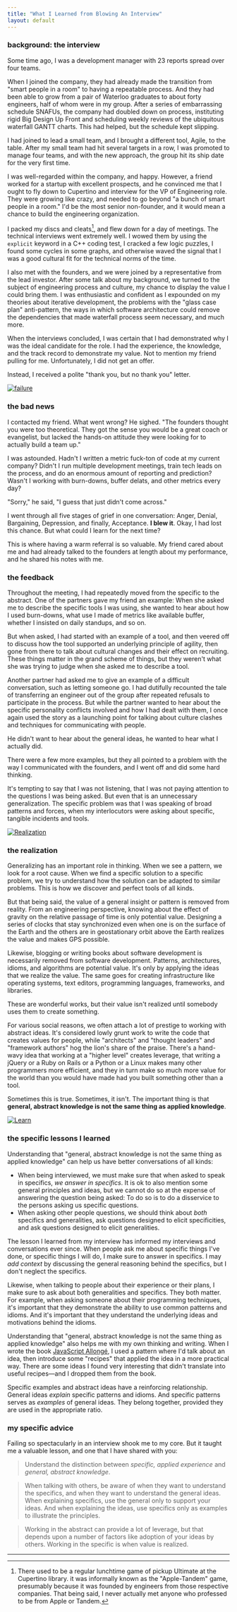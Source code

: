 ```yaml
---
title: "What I Learned from Blowing An Interview"
layout: default
---
```


### background: the interview

Some time ago, I was a development manager with 23 reports spread over four teams.

When I joined the company, they had already made the transition from "smart people in a room" to having a repeatable process. And they had been able to grow from a pair of Waterloo graduates to about forty engineers, half of whom were in my group. After a series of embarrassing schedule SNAFUs, the company had doubled down on process, instituting rigid Big Design Up Front and scheduling weekly reviews of the ubiquitous waterfall GANTT charts. This had helped, but the schedule kept slipping.

I had joined to lead a small team, and I brought a different tool, Agile, to the table. After my small team had hit several targets in a row, I was promoted to manage four teams, and with the new approach, the group hit its ship date for the very first time.

I was well-regarded within the company, and happy. However, a friend worked for a startup with excellent prospects, and he convinced me that I ought to fly down to Cupertino and interview for the VP of Engineering role. They were growing like crazy, and needed to go beyond "a bunch of smart people in a room." I'd be the most senior non-founder, and it would mean a chance to build the engineering organization.

I packed my discs and cleats[^apple-tandem], and flew down for a day of meetings. The technical interviews went extremely well. I wowed them by using the `explicit` keyword in a C++ coding test, I cracked a few logic puzzles, I found some cycles in some graphs, and otherwise waved the signal that I was a good cultural fit for the technical norms of the time.

[^apple-tandem]: There used to be a regular lunchtime game of pickup Ultimate at the Cupertino library. it was informally known as the "Apple-Tandem" game, presumably because it was founded by engineers from those respective companies. That being said, I never actually met anyone who professed to be from Apple or Tandem.

I also met with the founders, and we were joined by a representative from the lead investor. After some talk about my background, we turned to the subject of engineering process and culture, my chance to display the value I could bring them. I was enthusiastic and confident as I expounded on my theories about iterative development, the problems with the "glass case plan" anti-pattern, the ways in which software architecture could remove the dependencies that made waterfall process seem necessary, and much more.

When the interviews concluded, I was certain that I had demonstrated why I was the ideal candidate for the role. I had the experience, the knowledge, and the track record to demonstrate my value. Not to mention my friend pulling for me. Unfortunately, I did not get an offer.

Instead, I received a polite "thank you, but no thank you" letter.

[![failure](/assets/images/failure.jpg)](https://www.flickr.com/photos/jeffdjevdet/17134243011)

### the bad news

I contacted my friend. What went wrong? He sighed. "The founders thought you were too theoretical. They got the sense you would be a great coach or evangelist, but lacked the hands-on attitude they were looking for to actually build a team up."

I was astounded. Hadn't I written a metric fuck-ton of code at my current company? Didn't I run multiple development meetings, train tech leads on the process, and do an enormous amount of reporting and prediction? Wasn't I working with burn-downs, buffer delats, and other metrics every day?

"Sorry," he said, "I guess that just didn't come across."

I went through all five stages of grief in one conversation: Anger, Denial, Bargaining, Depression, and finally, Acceptance. **I blew it**. Okay, I had lost this chance. But what could I learn for the next time?

This is where having a warm referral is so valuable. My friend cared about me and had already talked to the founders at length about my performance, and he shared his notes with me.

### the feedback

Throughout the meeting, I had repeatedly moved from the specific to the abstract. One of the partners gave my friend an example: When she asked me to describe the specific tools I was using, she wanted to hear about how I used burn-downs, what use I made of metrics like available buffer, whether I insisted on daily standups, and so on.

But when asked, I had started with an example of a tool, and then veered off to discuss how the tool supported an underlying principle of agility, then gone from there to talk about cultural changes and their effect on recruiting. These things matter in the grand scheme of things, but they weren't what she was trying to judge when she asked me to describe a tool.

Another partner had asked me to give an example of a difficult conversation, such as letting someone go. I had dutifully recounted the tale of transferring an engineer out of the group after repeated refusals to participate in the process. But while the partner wanted to hear about the specific personality conflicts involved and how I had dealt with them, I once again used the story as a launching point for talking about culture clashes and  techniques for communicating with people.

He didn't want to hear about the general ideas, he wanted to hear what I actually did.

There were a few more examples, but they all pointed to a problem with the way I communicated with the founders, and I went off and did some hard thinking.

It's tempting to say that I was not listening, that I was not paying attention to the questions I was being asked. But even that is an unnecessary generalization. The specific problem was that I was speaking of broad patterns and forces, when my interlocutors were asking about specific, tangible incidents and tools.

[![Realization](/assets/images/realization.jpg)](https://www.flickr.com/photos/wonderlane/3613473396)

### the realization

Generalizing has an important role in thinking. When we see a pattern, we look for a root cause. When we find a specific solution to a specific problem, we try to understand how the solution can be adapted to similar problems. This is how we discover and perfect tools of all kinds.

But that being said, the value of a general insight or pattern is removed from reality. From an engineering perspective, knowing about the effect of gravity on the relative passage of time is only potential value. Designing a series of clocks that stay synchronized even when one is on the surface of the Earth and the others are in geostationary orbit above the Earth realizes the value and makes GPS possible.

Likewise, blogging or writing books about software development is necessarily removed from software development. Patterns, architectures, idioms, and algorithms are potential value. It's only by applying the ideas that we realize the value. The same goes for creating infrastructure like operating systems, text editors, programming languages, frameworks, and libraries.

These are wonderful works, but their value isn't realized until somebody uses them to create something.

For various social reasons, we often attach a lot of prestige to working with abstract ideas. It's considered lowly grunt work to write the code that creates values for people, while "architects" and "thought leaders" and "framework authors" hog the lion's share of the praise. There's a hand-wavy idea that working at a "higher level" creates leverage, that writing a jQuery or a Ruby on Rails or a Python or a Linux makes many other programmers more efficient, and they in turn make so much more value for the world than you would have made had you built something other than a tool.

Sometimes this is true. Sometimes, it isn't. The important thing is that **general, abstract knowledge is not the same thing as applied knowledge**.

[![Learn](/assets/images/learn.jpg)](https://www.flickr.com/photos/jakerust/16846023595)

### the specific lessons I learned

Understanding that "general, abstract knowledge is not the same thing as applied knowledge" can help us have better conversations of all kinds:

- When being interviewed, we must make sure that when asked to speak in specifics, *we answer in specifics*. It is ok to also mention some general principles and ideas, but we cannot do so at the expense of answering the question being asked: To do so is to do a disservice to the persons asking us specific questions.
- When asking other people questions, we should think about *both* specifics and generalities, ask questions designed to elicit specificities, and ask questions designed to elicit generalities.

The lesson I learned from my interview has informed my interviews and conversations ever since. When people ask me about specific things I've done, or specific things I will do, I make sure to answer in specifics. I may *add context* by discussing the general reasoning behind the specifics, but I don't neglect the specifics.

Likewise, when talking to people about their experience or their plans, I make sure to ask about both generalities and specifics. They both matter. For example, when asking someone about their programming techniques, it's important that they demonstrate the ability to use common patterns and idioms. And it's important that they understand the underlying ideas and motivations behind the idioms.

Understanding that "general, abstract knowledge is not the same thing as applied knowledge" also helps me with my own thinking and writing. When I wrote the book [JavaScript Allongé][ja], I used a pattern where I'd talk about an idea, then introduce some "recipes" that applied the idea in a more practical way. There are some ideas I found very interesting that didn't translate into useful recipes—and I dropped them from the book.

Specific examples and abstract ideas have a reinforcing relationship. General ideas *explain* specific patterns and idioms. And specific patterns serves as *examples* of general ideas. They belong together, provided they are used in the appropriate ratio.

[ja]: https://leanpub.com/javascriptallongesix

### my specific advice

Failing so spectacularly in an interview shook me to my core. But it taught me a valuable lesson, and one that I have shared with you:

 > Understand the distinction between *specific, applied experience* and *general, abstract knowledge*.

 > When talking with others, be aware of when they want to understand the specifics, and when they want to understand the general ideas. When explaining specifics, use the general only to support your ideas. And when explaining  the ideas, use specifics only as examples to illustrate the principles.

 > Working in the abstract can provide a lot of leverage, but that depends upon a number of factors like adoption of your ideas by others. Working in the specific is when value is realized.

 ---
